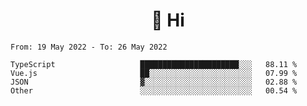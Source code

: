 <h1 align="center">👋 Hi</h1>
<!-- <h3 align="center">An enthusiastic frontend developer</h3> -->

<!--START_SECTION:waka-->

```text
From: 19 May 2022 - To: 26 May 2022

TypeScript                   ██████████████████████░░░   88.11 %
Vue.js                       ██░░░░░░░░░░░░░░░░░░░░░░░   07.99 %
JSON                         ▓░░░░░░░░░░░░░░░░░░░░░░░░   02.88 %
Other                        ░░░░░░░░░░░░░░░░░░░░░░░░░   00.54 %
```

<!--END_SECTION:waka-->
